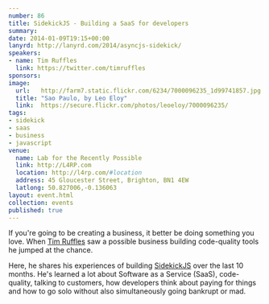 ```yaml
---
number: 86
title: SidekickJS - Building a SaaS for developers
summary: 
date: 2014-01-09T19:15+00:00
lanyrd: http://lanyrd.com/2014/asyncjs-sidekick/
speakers:
- name: Tim Ruffles
  link: https://twitter.com/timruffles
sponsors:
image:
  url:   http://farm7.static.flickr.com/6234/7000096235_1d99741857.jpg
  title: "Sao Paulo, by Leo Eloy"
  link:  https://secure.flickr.com/photos/leoeloy/7000096235/
tags:
- sidekick
- saas
- business
- javascript
venue:
  name: Lab for the Recently Possible
  link: http://L4RP.com
  location: http://l4rp.com/#location
  address: 45 Gloucester Street, Brighton, BN1 4EW
  latlong: 50.827006,-0.136063
layout: event.html
collection: events
published: true
---
```


If you're going to be creating a business, it better be doing something you love. When [Tim Ruffles][tim] saw a possible business building code-quality tools he jumped at the chance.

Here, he shares his experiences of building [SidekickJS][sidekick] over the last 10 months. He's learned a lot about Software as a Service (SaaS), code-quality, talking to customers, how developers think about paying for things and how to go solo without also simultaneously going bankrupt or mad.

[tim]: https://twitter.com/timruffles
[sidekick]: https://www.sidekickjs.com
